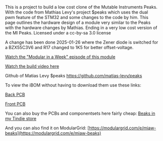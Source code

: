 This is a project to build a low cost clone of the Mutable Instruments Peaks. With the code from Mathias Levy's project $peaks which uses the dual pwm feature of the STM32 and some changes to the code by him. This page outlines the hardware design of a module very similar to the Peaks with the hardware changes by Mathias. Ending in a very low cost version of the MI Peaks.
Licensed under a cc-by-sa 3.0 license

A change has been done 2025-01-26 where the Zener diode is switched for a BZX55C3V6 and R17 changed to 1K5 for better offset-voltage.

[Watch the "Modular in a Week" episode of this module](https://youtu.be/UQ76YSmVNnw)

[Watch the build video here](https://youtu.be/q5mbdBCou-k)

Github of Matias Levy $peaks
https://github.com/matias-levy/peaks

To view the iBOM without having to download them use these links:

[Back PCB](https://htmlpreview.github.io/?https://github.com/SourceryOne/Beaks/blob/main/iBOM_Beaks_Back_PCB.html)

[Front PCB](https://htmlpreview.github.io/?https://github.com/SourceryOne/Beaks/blob/main/iBOM_Beaks_Front_PCB.html)

You can also buy the PCBs and componentsets here fairly cheap: [Beaks in my Tindie store](https://www.tindie.com/products/27499/)

And you can also find it on ModularGrid: [https://modulargrid.com/e/miaw-beaks](https://modulargrid.com/e/miaw-beaks)
